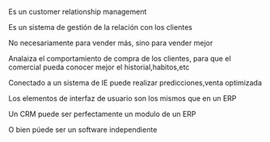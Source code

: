 Es un customer relationship management

Es un sistema de gestión de la relación con los clientes

No necesariamente para vender más, sino para vender mejor 

Analaiza el comportamiento de compra de los clientes, para que el comercial pueda conocer mejor el historial,habitos,etc

Conectado a un sistema de IE puede realizar predicciones,venta optimizada

Los elementos de interfaz de usuario son los mismos que en un ERP

Un CRM puede ser perfectamente un modulo de un ERP

O bien púede ser un software independiente

